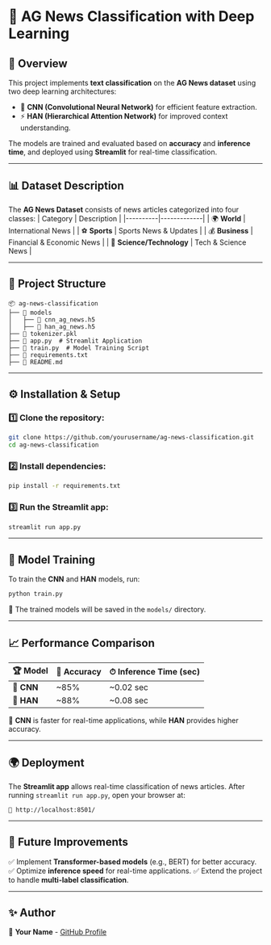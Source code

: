 # 📌 AG News Classification with Deep Learning

## 📖 Overview
This project implements **text classification** on the **AG News dataset** using two deep learning architectures:
- 🧠 **CNN (Convolutional Neural Network)** for efficient feature extraction.
- ⚡ **HAN (Hierarchical Attention Network)** for improved context understanding.

The models are trained and evaluated based on **accuracy** and **inference time**, and deployed using **Streamlit** for real-time classification.

---

## 📊 Dataset Description
The **AG News Dataset** consists of news articles categorized into four classes:
| Category | Description |
|----------|-------------|
| 🌍 **World** | International News |
| ⚽ **Sports** | Sports News & Updates |
| 💰 **Business** | Financial & Economic News |
| 🔬 **Science/Technology** | Tech & Science News |

---

## 📂 Project Structure
```
📦 ag-news-classification
├── 📁 models
│   ├── 📝 cnn_ag_news.h5
│   ├── 📝 han_ag_news.h5
├── 📝 tokenizer.pkl
├── 📜 app.py  # Streamlit Application
├── 📜 train.py  # Model Training Script
├── 📄 requirements.txt
├── 📖 README.md
```

---

## ⚙️ Installation & Setup
### 1️⃣ Clone the repository:
```bash
git clone https://github.com/yourusername/ag-news-classification.git
cd ag-news-classification
```

### 2️⃣ Install dependencies:
```bash
pip install -r requirements.txt
```

### 3️⃣ Run the Streamlit app:
```bash
streamlit run app.py
```

---

## 🎯 Model Training
To train the **CNN** and **HAN** models, run:
```bash
python train.py
```
📌 The trained models will be saved in the `models/` directory.

---

## 📈 Performance Comparison
| 🏆 Model | 🎯 Accuracy | ⏱ Inference Time (sec) |
|---------|----------|------------------|
| 🚀 **CNN** | ~85% | ~0.02 sec |
| 🏅 **HAN** | ~88% | ~0.08 sec |

📌 **CNN** is faster for real-time applications, while **HAN** provides higher accuracy.

---

## 🌍 Deployment
The **Streamlit app** allows real-time classification of news articles. After running `streamlit run app.py`, open your browser at:
```
🔗 http://localhost:8501/
```

---

## 🚀 Future Improvements
✅ Implement **Transformer-based models** (e.g., BERT) for better accuracy.
✅ Optimize **inference speed** for real-time applications.
✅ Extend the project to handle **multi-label classification**.

---

## ✨ Author
👤 **Your Name** - [GitHub Profile](https://github.com/sharukg)

